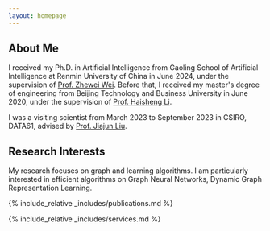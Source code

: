 ```yaml
---
layout: homepage
---
```


## About Me

I received my Ph.D. in Artificial Intelligence from Gaoling School of Artificial Intelligence at Renmin University of China in June 2024, under the supervision of [Prof. Zhewei Wei](https://weizhewei.com/). Before that, I received my master's degree of engineering from Beijing Technology and Business University in June 2020, under the supervision of [Prof. Haisheng Li](https://caai.btbu.edu.cn/szdw/xbxx/jsjx1/027c34a28d5345cd85dbc6be8a972a79.htm).

I was a visiting scientist from March 2023 to September 2023 in CSIRO, DATA61, advised by [Prof. Jiajun Liu](https://people.csiro.au/L/J/ryan-liu).



## Research Interests

My research focuses on graph and learning algorithms. I am particularly interested in efficient algorithms on Graph Neural Networks, Dynamic Graph Representation Learning.


{% include_relative _includes/publications.md %}

{% include_relative _includes/services.md %}
